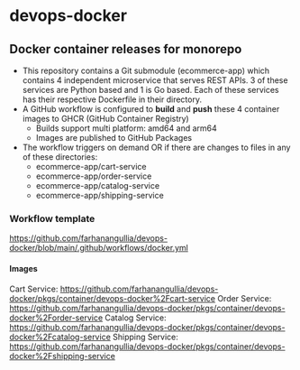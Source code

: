 # devops-docker

## Docker container releases for monorepo

- This repository contains a Git submodule (ecommerce-app) which contains 4 independent microservice that serves REST APIs. 3 of these services are Python based and 1 is Go based. Each of these services has their respective Dockerfile in their directory.
- A GitHub workflow is configured to **build** and **push** these 4 container images to GHCR (GitHub Container Registry)
  - Builds support multi platform: amd64 and arm64
  - Images are published to GitHub Packages
- The workflow triggers on demand OR if there are changes to files in any of these directories:
  - ecommerce-app/cart-service
  - ecommerce-app/order-service
  - ecommerce-app/catalog-service
  - ecommerce-app/shipping-service

### Workflow template 
https://github.com/farhanangullia/devops-docker/blob/main/.github/workflows/docker.yml

#### Images

Cart Service: https://github.com/farhanangullia/devops-docker/pkgs/container/devops-docker%2Fcart-service
Order Service: https://github.com/farhanangullia/devops-docker/pkgs/container/devops-docker%2Forder-service
Catalog Service: https://github.com/farhanangullia/devops-docker/pkgs/container/devops-docker%2Fcatalog-service
Shipping Service: https://github.com/farhanangullia/devops-docker/pkgs/container/devops-docker%2Fshipping-service
